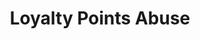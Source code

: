 ---
title: Loyalty Points Abuse
parent: /tactics/19-payment-detail-abuse
ref-id: TEQ-063
short-desc: Targeting an organisation that has a loyalty or bonus points scheme, an adversary steals or otherwise illegitimately uses loyalty or bonus points to perform transactions either on the targeted site or on a third party affiliate site.
layout: technique
---